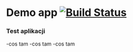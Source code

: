 # Demo app [![Build Status](https://travis-ci.org/Ciemiorek/javaapp.svg?branch=master)](https://travis-ci.org/Ciemiorek/javaapp)

### Test aplikacji
-cos tam
-cos tam
-cos tam
